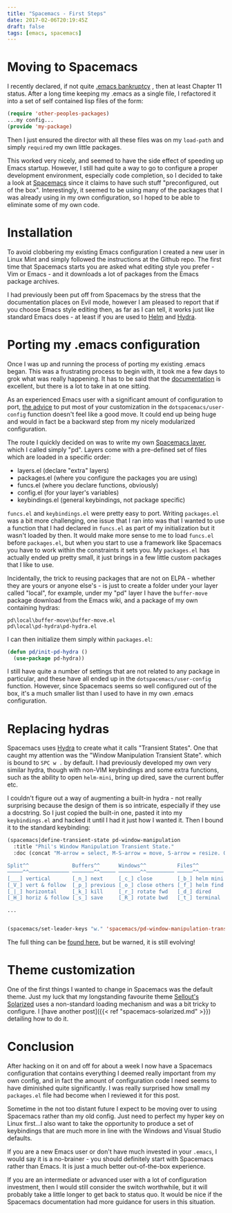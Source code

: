 ```yaml
---
title: "Spacemacs - First Steps"
date: 2017-02-06T20:19:45Z
draft: false
tags: [emacs, spacemacs]
---
```


# Moving to Spacemacs

I recently declared, if not
quite [.emacs bankruptcy](https://www.emacswiki.org/emacs/DotEmacsBankruptcy)
, then at least Chapter 11 status. After a long time keeping my .emacs as a single
file, I refactored it into a set of self contained lisp files of the form:

```lisp
(require 'other-peoples-packages)
...my config...
(provide 'my-package)
```

Then I just ensured the director with all these files was on my `load-path` and simply
`require`d my own little packages.

This worked very nicely, and seemed to have the side effect of speeding up Emacs
startup. However, I still had quite a way to go to configure a proper
development environment, especially code completion, so I decided to take a look
at [Spacemacs](https://github.com/syl20bnr/spacemacs) since it claims to have
such stuff "preconfigured, out of the box". Interestingly, it seemed to be using
many of the packages that I was already using in my own configuration, so I
hoped to be able to eliminate some of my own code.

# Installation

To avoid clobbering my existing Emacs configuration I created a new user in
Linux Mint and simply followed the instructions at the Github repo. The first
time that Spacemacs starts you are asked what editing style you prefer - Vim or
Emacs - and it downloads a lot of packages from the Emacs package archives.

I had previously been put off from Spacemacs by the stress that the
documentation places on Evil mode, however I am pleased to report that if you
choose Emacs style editing then, as far as I can tell, it works just like
standard Emacs does - at least if you are used
to [Helm](https://github.com/emacs-helm/helm) and [Hydra](https://github.com/abo-abo/hydra).

# Porting my .emacs configuration

Once I was up and running the process of porting my existing .emacs began. This
was a frustrating process to begin with, it took me a few days to grok what was
really happening. It has to be said that
the [documentation](http://spacemacs.org/doc/DOCUMENTATION) is excellent, but
there is a lot to take in at one sitting.

As an experienced Emacs user with a significant amount of configuration to
port, [the advice](http://spacemacs.org/doc/DOCUMENTATION#dotfile-configuration)
to put most of your customization in the `dotspacemacs/user-config` function
doesn't feel like a good move. It could end up being huge and would in fact be a
backward step from my nicely modularized configuration.

The route I quickly decided on was to write my
own [Spacemacs layer](http://spacemacs.org/doc/LAYERS.html#introduction), which
I called simply "pd". Layers come with a pre-defined set of files which are
loaded in a specific order:

* layers.el (declare "extra" layers)
* packages.el (where you configure the packages you are using)
* funcs.el (where you declare functions, obviously)
* config.el (for your layer's variables)
* keybindings.el (general keybindings, not package specific)

`funcs.el` and `keybindings.el` were pretty easy to port. Writing `packages.el`
was a bit more challenging, one issue that I ran into was that I wanted to use a
function that I had declared in `funcs.el` as part of my initialization but it
wasn't loaded by then. It would make more sense to me to load `funcs.el` before
`packages.el`, but when you start to use a framework like Spacemacs you have to
work within the constraints it sets you. My `packages.el` has actually ended up
pretty small, it just brings in a few little custom packages that I like to use.

Incidentally, the trick to reusing packages that are not on ELPA - whether they
are yours or anyone else's - is just to create a folder under your layer called
"local", for example, under my "pd" layer I have the `buffer-move` package
download from the Emacs wiki, and a package of my own containing hydras:

    pd\local\buffer-move\buffer-move.el
    pd\local\pd-hydra\pd-hydra.el

I can then initialize them simply within `packages.el`:

```lisp
(defun pd/init-pd-hydra ()
  (use-package pd-hydra))
```

I still have quite a number of settings that are not related to any package in
particular, and these have all ended up in the `dotspacemacs/user-config`
function. However, since Spacemacs seems so well configured out of the box, it's
a much smaller list than I used to have in my own .emacs configuration.

# Replacing hydras

Spacemacs uses [Hydra](https://github.com/abo-abo/hydra) to create what it calls
"Transient States". One that caught my attention was the "Window Manipulation
Transient State". which is bound to `SPC w .` by default. I had previously
developed my own very similar hydra, though with non-VIM keybindings and some
extra functions, such as the ability to open `helm-mini`, bring up dired, save
the current buffer etc.

I couldn't figure out a way of augmenting a built-in hydra - not really
surprising because the design of them is so intricate, especially if they use a
docstring. So I just copied the built-in one, pasted it into my `keybindings.el`
and hacked it until I had it just how I wanted it. Then I bound it to the
standard keybinding:

```lisp
(spacemacs|define-transient-state pd-window-manipulation
  :title "Phil's Window Manipulation Transient State."
  :doc (concat "M-arrow = select, M-S-arrow = move, S-arrow = resize. 0-9 = select window N.

Split^^              Buffers^^      Windows^^          Files^^         Other
─────^^───────────── ───────^^───── ───────^^───────── ─────^^──────── ─────^^──────────────────
[___] vertical       [_n_] next     [_c_] close        [_b_] helm mini [_u_] restore prev layout
[_V_] vert & follow  [_p_] previous [_o_] close others [_f_] helm find [_U_] restore next layout
[_|_] horizontal     [_k_] kill     [_r_] rotate fwd   [_d_] dired     [_F_] go to other frame
[_H_] horiz & follow [_s_] save     [_R_] rotate bwd   [_t_] terminal  [_g_] golden-ratio-mode")

...


(spacemacs/set-leader-keys "w." 'spacemacs/pd-window-manipulation-transient-state/body)
```

The full thing can be [found here](https://github.com/PhilipDaniels/pd), but be
warned, it is still evolving!

# Theme customization

One of the first things I wanted to change in Spacemacs was the default theme.
Just my luck that my longstanding favourite theme
[Sellout's Solarized](https://github.com/sellout/emacs-color-theme-solarized)
uses a non-standard loading mechanism and was a bit tricky to configure.
I [have another post]({{< ref "spacemacs-solarized.md" >}})
detailing how to do it.

# Conclusion

After hacking on it on and off for about a week I now have a Spacemacs
configuration that contains everything I deemed really important from my own
config, and in fact the amount of configuration code I need seems to have
diminished quite significantly. I was really surprised how small my
`packages.el` file had become when I reviewed it for this post.

Sometime in the not too distant future I expect to be moving over to using
Spacemacs rather than my old config. Just need to perfect my hyper key on Linux
first...I also want to take the opportunity to produce a set of keybindings that
are much more in line with the Windows and Visual Studio defaults.

If you are a new Emacs user or don't have much invested in your `.emacs`, I
would say it is a no-brainer - you should definitely start with Spacemacs rather
than Emacs. It is just a much better out-of-the-box experience.

If you are an intermediate or advanced user with a lot of configuration
investment, then I would still consider the switch worthwhile, but it will
probably take a little longer to get back to status quo. It would be nice if the
Spacemacs documentation had more guidance for users in this situation.
